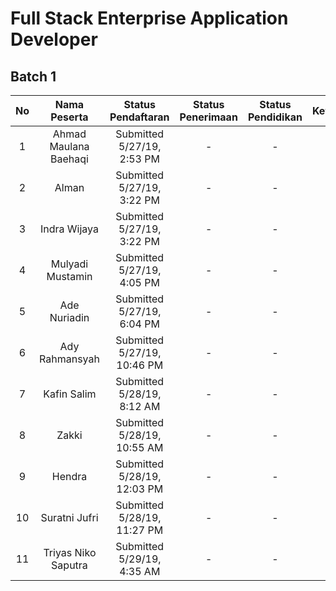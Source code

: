 # Full Stack Enterprise Application Developer

## Batch 1

| No | Nama Peserta | Status Pendaftaran | Status Penerimaan | Status Pendidikan | Keterangan |
|:--:|:------------:|:------------------:|:-----------------:|:-----------------:|:----------:|
| 1  | Ahmad Maulana Baehaqi | Submitted 5/27/19, 2:53 PM | - | - | - |
| 2  | Alman | Submitted 5/27/19, 3:22 PM | - | - | - |
| 3  | Indra Wijaya | Submitted 5/27/19, 3:22 PM | - | - | - |
| 4  | Mulyadi Mustamin | Submitted 5/27/19, 4:05 PM | - | - | - |
| 5  | Ade Nuriadin | Submitted 5/27/19, 6:04 PM | - | - | - |
| 6  | Ady Rahmansyah | Submitted 5/27/19, 10:46 PM | - | - | - |
| 7  | Kafin Salim | Submitted 5/28/19, 8:12 AM | - | - | - |
| 8  | Zakki | Submitted 5/28/19, 10:55 AM | - | - | - |
| 9  | Hendra | Submitted 5/28/19, 12:03 PM | - | - | - |
| 10  | Suratni Jufri | Submitted 5/28/19, 11:27 PM | - | - | - |
| 11  | Triyas Niko Saputra | Submitted 5/29/19, 4:35 AM | - | - | - |

